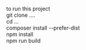 to run this project <br>
git clone .... <br>
cd ... <br>
composer install --prefer-dist <br>
npm install <br>
npm run build <br>